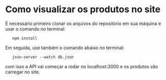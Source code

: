 # Como visualizar os produtos no site

É necessário primeiro clonar os arquivos do repositório em sua máquina e usar o comando no terminal:

```
   npm install
```

Em seguida, use também o comando abaixo no terminal:

```
   json-server --watch db.json
```

com isso a API vai começar a rodar no localhost:3000 e os produtos vão carregar no site.
